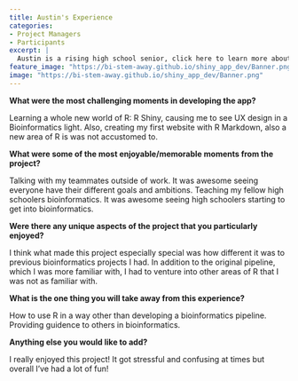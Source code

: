 ```yaml
---
title: Austin's Experience
categories:
- Project Managers
- Participants
excerpt: |
  Austin is a rising high school senior, click here to learn more about his experience as a participant in this project.|
feature_image: "https://bi-stem-away.github.io/shiny_app_dev/Banner.png"
image: "https://bi-stem-away.github.io/shiny_app_dev/Banner.png"
---
```


**What were the most challenging moments in developing the app?**

Learning a whole new world of R: R Shiny, causing me to see UX design in a Bioinformatics light. Also, creating my first website with R Markdown, also a new area of R is was not accustomed to.

**What were some of the most enjoyable/memorable moments from the project?**

Talking with my teammates outside of work. It was awesome seeing everyone have their different goals and ambitions. Teaching my fellow high schoolers bioinformatics. It was awesome seeing high schoolers starting to get into bioinformatics.

**Were there any unique aspects of the project that you particularly enjoyed?**

I think what made this project especially special was how different it was to previous bioinformatics projects I had. In addition to the original pipeline, which I was more familiar with, I had to venture into other areas of R that I was not as familiar with.

**What is the one thing you will take away from this experience?**

How to use R in a way other than developing a bioinformatics pipeline. Providing guidence to others in bioinformatics.

**Anything else you would like to add?**

I really enjoyed this project! It got stressful and confusing at times but overall I’ve had a lot of fun!
